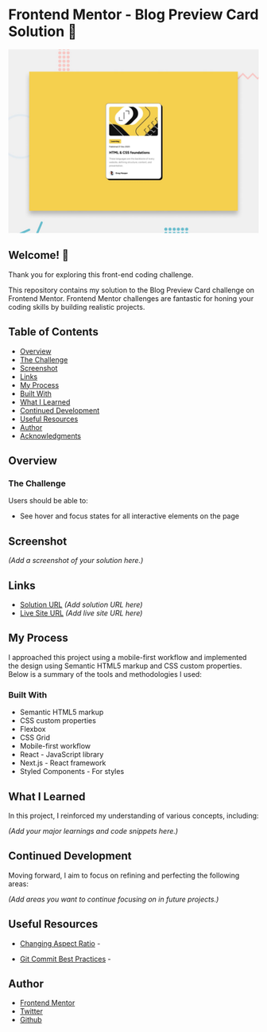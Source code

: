# Frontend Mentor - Blog Preview Card Solution 🚀

![Design preview for the Blog preview card coding challenge](./design/desktop-preview.jpg)

## Welcome! 👋

Thank you for exploring this front-end coding challenge.

This repository contains my solution to the Blog Preview Card challenge on Frontend Mentor. Frontend Mentor challenges are fantastic for honing your coding skills by building realistic projects.

## Table of Contents
- [Overview](#overview)
- [The Challenge](#the-challenge)
- [Screenshot](#screenshot)
- [Links](#links)
- [My Process](#my-process)
- [Built With](#built-with)
- [What I Learned](#what-i-learned)
- [Continued Development](#continued-development)
- [Useful Resources](#useful-resources)
- [Author](#author)
- [Acknowledgments](#acknowledgments)

## Overview
### The Challenge
Users should be able to:

- See hover and focus states for all interactive elements on the page

## Screenshot
*(Add a screenshot of your solution here.)*

## Links
- [Solution URL](#) *(Add solution URL here)*
- [Live Site URL](#) *(Add live site URL here)*

## My Process
I approached this project using a mobile-first workflow and implemented the design using Semantic HTML5 markup and CSS custom properties. Below is a summary of the tools and methodologies I used:

### Built With
- Semantic HTML5 markup
- CSS custom properties
- Flexbox
- CSS Grid
- Mobile-first workflow
- React - JavaScript library
- Next.js - React framework
- Styled Components - For styles

## What I Learned
In this project, I reinforced my understanding of various concepts, including:

*(Add your major learnings and code snippets here.)*

## Continued Development
Moving forward, I aim to focus on refining and perfecting the following areas:

*(Add areas you want to continue focusing on in future projects.)*

## Useful Resources
- [Changing Aspect Ratio](https://www.silocreativo.com/creando-relaciones-aspecto-css-aspect-ratio/) - 

- [Git Commit Best Practices](https://midu.dev/buenas-practicas-escribir-commits-git/) - 

## Author
- [Frontend Mentor](https://www.frontendmentor.io/profile/jaimedargallo)
- [Twitter](https://twitter.com/JaimeDargallo) 
- [Github](https://github.com/jaimedargallo)



